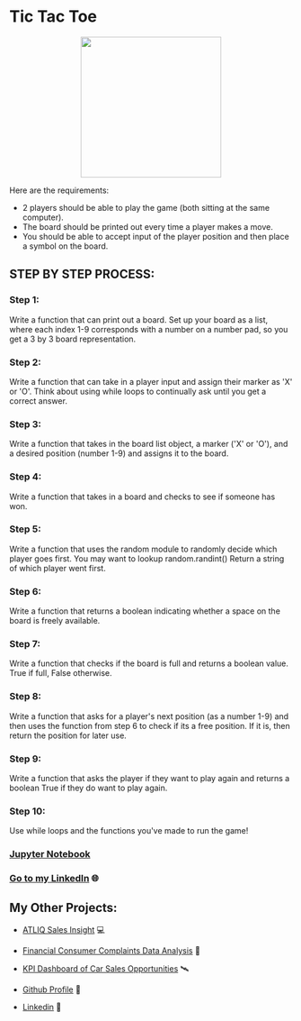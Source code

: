 # Tic Tac Toe

<p align="center">
  <img width="250" height="250" src="https://github.com/gulshang7/Python_Simple_Projects/assets/124501309/feb72277-a9b1-485c-a05c-d09912c1065f">
</p>

Here are the requirements:

 * 2 players should be able to play the game (both sitting at the same computer).
 * The board should be printed out every time a player makes a move.
 * You should be able to accept input of the player position and then place a symbol on the board.

## STEP BY STEP PROCESS:

### Step 1: 
Write a function that can print out a board. Set up your board as a list, where each index 1-9 corresponds with a number on a number pad, so you get a 3 by 3 board representation.

### Step 2: 
Write a function that can take in a player input and assign their marker as 'X' or 'O'. Think about using while loops to continually ask until you get a correct answer.

### Step 3: 
Write a function that takes in the board list object, a marker ('X' or 'O'), and a desired position (number 1-9) and assigns it to the board.

### Step 4: 
Write a function that takes in a board and checks to see if someone has won.

### Step 5: 
Write a function that uses the random module to randomly decide which player goes first. You may want to lookup random.randint() Return a string of which player went first.

### Step 6: 
Write a function that returns a boolean indicating whether a space on the board is freely available.

### Step 7: 
Write a function that checks if the board is full and returns a boolean value. True if full, False otherwise.

### Step 8:
Write a function that asks for a player's next position (as a number 1-9) and then uses the function from step 6 to check if its a free position. If it is, then return the position for later use.

### Step 9: 
Write a function that asks the player if they want to play again and returns a boolean True if they do want to play again.

### Step 10: 
Use while loops and the functions you've made to run the game!

### [Jupyter Notebook](https://github.com/gulshang7/Data-Visualization-with-Python/blob/main/Matplotlib/Matplotlib%20Library.ipynb)
### [Go to my LinkedIn](https://www.linkedin.com/in/gulshan-gedam-362905209/) 🌐

## My Other Projects:

- [ATLIQ Sales Insight](https://github.com/gulshang7/ATLIQ_Sales_Insight_Data_Analysis_using_SQL_and_Tableau) 💻

- [Financial Consumer Complaints Data Analysis](https://github.com/gulshang7/Financial-Consumer-Complaints-Data-Analysis-Using-Tableau-Dashboard) 📜

- [KPI Dashboard of Car Sales Opportunities](https://github.com/gulshang7/KPI_Dashboard_of_Car_sales_Win_Loss_Data_Analysis_using_Excel_and_Tableau) 🛰️

- [Github Profile](https://github.com/gulshang7) 🧮

- [Linkedin](https://www.linkedin.com/in/gulshan-gedam-362905209/) 🤝
